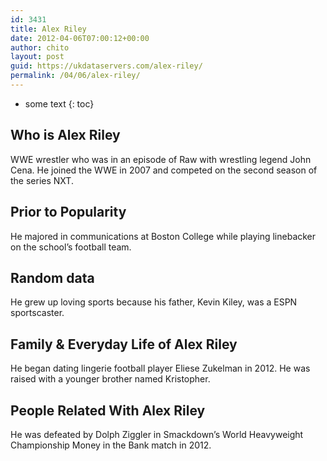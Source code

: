 ```yaml
---
id: 3431
title: Alex Riley
date: 2012-04-06T07:00:12+00:00
author: chito
layout: post
guid: https://ukdataservers.com/alex-riley/
permalink: /04/06/alex-riley/
---
```


* some text
{: toc}
          
          
## Who is  Alex Riley
                  
                  
                  
WWE wrestler who was in an episode of Raw with wrestling legend John Cena. He joined the WWE in 2007 and competed on the second season of the series NXT.
                  
                
                
                
## Prior to Popularity 
                  
                  
                  
He majored in communications at Boston College while playing linebacker on the school&#8217;s football team.
                  
                
                
                
## Random data 
                  
                  
                  
He grew up loving sports because his father, Kevin Kiley, was a ESPN sportscaster.
                  
                
                
                
## Family & Everyday Life of Alex Riley
                  
                  
                  
He began dating lingerie football player Eliese Zukelman in 2012. He was raised with a younger brother named Kristopher.
                  
                
                
                
## People Related With  Alex Riley
                  
                  
                  
He was defeated by Dolph Ziggler in Smackdown&#8217;s World Heavyweight Championship Money in the Bank match in 2012.
                  
                
              
            
          
          
          
    
    
  
